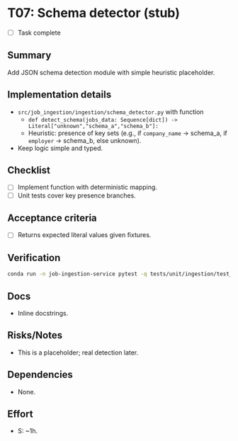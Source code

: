 # T07: Schema detector (stub)

- [ ] Task complete

## Summary
Add JSON schema detection module with simple heuristic placeholder.

## Implementation details
- `src/job_ingestion/ingestion/schema_detector.py` with function
  - `def detect_schema(jobs_data: Sequence[dict]) -> Literal["unknown","schema_a","schema_b"]:`
  - Heuristic: presence of key sets (e.g., if `company_name` -> schema_a, if `employer` -> schema_b, else unknown).
- Keep logic simple and typed.

## Checklist
- [ ] Implement function with deterministic mapping.
- [ ] Unit tests cover key presence branches.

## Acceptance criteria
- [ ] Returns expected literal values given fixtures.

## Verification
```bash
conda run -n job-ingestion-service pytest -q tests/unit/ingestion/test_schema_detector.py
```

## Docs
- Inline docstrings.

## Risks/Notes
- This is a placeholder; real detection later.

## Dependencies
- None.

## Effort
- S: ~1h.
